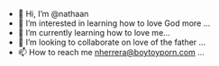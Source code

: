 - 👋 Hi, I’m @nathaan
- 👀 I’m interested in learning how to love God more  ...
- 🌱 I’m currently learning how to love me...
- 💞️ I’m looking to collaborate on love of the father ...
- 📫 How to reach me nherrera@boytoyporn.com ...

<!---
Bizbiboi/Bizbiboi is a ✨ special ✨ repository because its `README.md` (this file) appears on your GitHub profile.
You can click the Preview link to take a look at your changes.
--->
